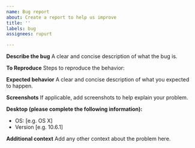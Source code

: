 ```yaml
---
name: Bug report
about: Create a report to help us improve
title: ''
labels: bug
assignees: rupurt

---
```


**Describe the bug**
A clear and concise description of what the bug is.

**To Reproduce**
Steps to reproduce the behavior:

**Expected behavior**
A clear and concise description of what you expected to happen.

**Screenshots**
If applicable, add screenshots to help explain your problem.

**Desktop (please complete the following information):**
 - OS: [e.g. OS X]
 - Version [e.g. 10.6.1]

**Additional context**
Add any other context about the problem here.
